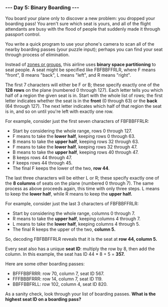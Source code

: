 ### --- Day 5: Binary Boarding ---

You board your plane only to discover a new problem: you dropped your boarding pass! You aren't sure which seat is yours, and all of the flight attendants are busy with the flood of people that suddenly made it through passport control.

You write a quick program to use your phone's camera to scan all of the nearby boarding passes (your puzzle input); perhaps you can find your seat through process of elimination.

Instead of [zones or groups](https://www.youtube.com/watch?v=oAHbLRjF0vo), this airline uses **binary space partitioning** to seat people. A seat might be specified like FBFBBFFRLR, where F means "front", B means "back", L means "left", and R means "right".

The first 7 characters will either be F or B; these specify exactly one of the **128 rows** on the plane (numbered 0 through 127). Each letter tells you which half of a region the given seat is in. Start with the whole list of rows; the first letter indicates whether the seat is in the **front** (0 through 63) or the **back** (64 through 127). The next letter indicates which half of that region the seat is in, and so on until you're left with exactly one row.

For example, consider just the first seven characters of FBFBBFFRLR:

 - Start by considering the whole range, rows 0 through 127.
 - F means to take the **lower half**, keeping rows 0 through 63.
 - B means to take the **upper half**, keeping rows 32 through 63.
 - F means to take the **lower half**, keeping rows 32 through 47.
 - B means to take the **upper half**, keeping rows 40 through 47.
 - B keeps rows 44 through 47.
 - F keeps rows 44 through 45.
 - The final F keeps the lower of the two, **row 44**.

The last three characters will be either L or R; these specify exactly one of the **8 columns** of seats on the plane (numbered 0 through 7). The same process as above proceeds again, this time with only three steps. L means to keep the **lower half**, while R means to keep the **upper half.**

For example, consider just the last 3 characters of FBFBBFFRLR:

 - Start by considering the whole range, columns 0 through 7.
 - R means to take the **upper half**, keeping columns 4 through 7.
 - L means to take the **lower half**, keeping columns 4 through 5.
 - The final R keeps the upper of the two, **column 5.**

So, decoding FBFBBFFRLR reveals that it is the seat at **row 44, column 5.**

Every seat also has a unique **seat ID**: multiply the row by 8, then add the column. In this example, the seat has ID 44 * 8 + 5 = **357.**

Here are some other boarding passes:

 - BFFFBBFRRR: row 70, column 7, seat ID 567.
 - FFFBBBFRRR: row 14, column 7, seat ID 119.
 - BBFFBBFRLL: row 102, column 4, seat ID 820.

As a sanity check, look through your list of boarding passes. **What is the highest seat ID on a boarding pass?**
